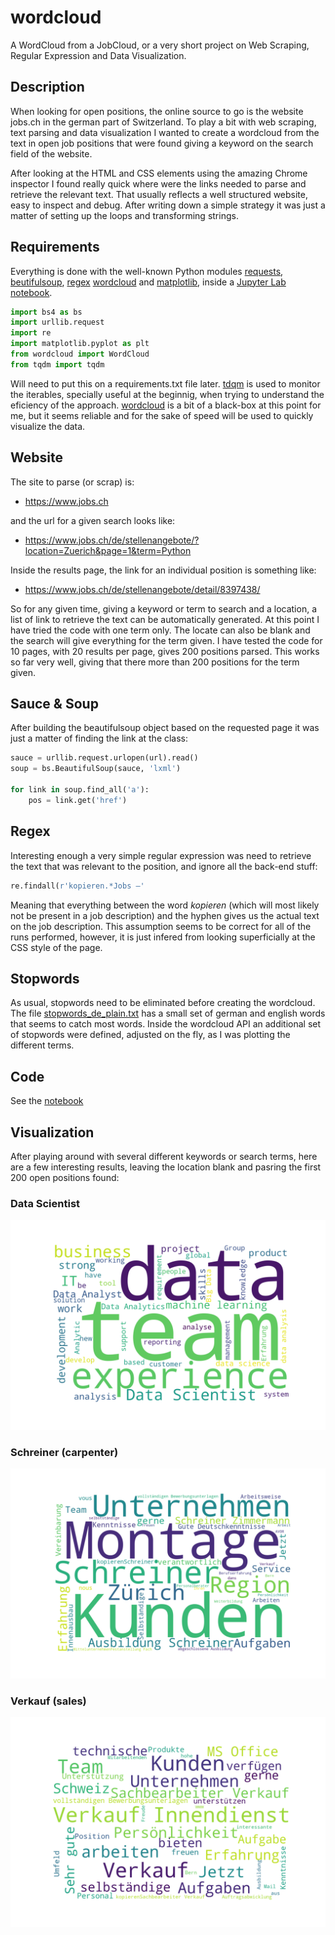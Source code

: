 # wordcloud
A WordCloud from a JobCloud, or a very short project on Web Scraping, Regular Expression and Data Visualization.

## Description
When looking for open positions, the online source to go is the website jobs.ch in the german part of Switzerland. To play a bit with web scraping, text parsing and data visualization I wanted to create a wordcloud from the text in open job positions that were found giving a keyword on the search field of the website. 

After looking at the HTML and CSS elements using the amazing Chrome inspector I found really quick where were the links needed to parse and retrieve the relevant text. That usually reflects a well structured website, easy to inspect and debug. After writing down a simple strategy it was just a matter of setting up the loops and transforming strings. 

## Requirements
Everything is done with the well-known Python modules [requests](https://docs.python.org/3/library/urllib.request.html), [beutifulsoup](https://www.crummy.com/software/BeautifulSoup/bs4/doc/), [regex](https://docs.python.org/3/library/re.html) [wordcloud](https://github.com/amueller/word_cloud) and [matplotlib](https://matplotlib.org/), inside a [Jupyter Lab notebook](https://github.com/jupyterlab/jupyterlab). 

```python
import bs4 as bs
import urllib.request
import re
import matplotlib.pyplot as plt
from wordcloud import WordCloud
from tqdm import tqdm
```
Will need to put this on a requirements.txt file later. [tdqm](https://github.com/noamraph/tqdm) is used to monitor the iterables, specially useful at the beginnig, when trying to understand the eficiency of the approach. [wordcloud](https://github.com/amueller/word_cloud) is a bit of a black-box at this point for me, but it seems reliable and for the sake of speed will be used to quickly visualize the data. 

## Website
The site to parse (or scrap) is:
* https://www.jobs.ch 

and the url for a given search looks like:
* https://www.jobs.ch/de/stellenangebote/?location=Zuerich&page=1&term=Python 

Inside the results page, the link for an individual position is something like:
* https://www.jobs.ch/de/stellenangebote/detail/8397438/

So for any given time, giving a keyword or term to search and a location, a list of link to retrieve the text can be automatically generated. At this point I have tried the code with one term only. The locate can also be blank and the search will give everything for the term given. I have tested the code for 10 pages, with 20 results per page, gives 200 positions parsed. This works so far very well, giving that there more than 200 positions for the term given.

## Sauce & Soup
After building the beautifulsoup object based on the requested page it was just a matter of finding the link at the class:

```python
sauce = urllib.request.urlopen(url).read()
soup = bs.BeautifulSoup(sauce, 'lxml')
    
for link in soup.find_all('a'):
    pos = link.get('href')
```

## Regex
Interesting enough a very simple regular expression was need to retrieve the text that was relevant to the position, and ignore all the back-end stuff:

```python
re.findall(r'kopieren.*Jobs —'
```

Meaning that everything between the word *kopieren* (which will most likely not be present in a job description) and the hyphen gives us the actual text on the job description. This assumption seems to be correct for all of the runs performed, however, it is just infered from looking superficially at the CSS style of the page.

## Stopwords
As usual, stopwords need to be eliminated before creating the wordcloud. The file [stopwords_de_plain.txt](https://github.com/pandastrail/wordcloud/blob/master/stopwords_de_plain.txt) has a small set of german and english words that seems to catch most words. Inside the wordcloud API an additional set of stopwords were defined, adjusted on the fly, as I was plotting the different terms.

## Code
See the [notebook](https://github.com/pandastrail/wordcloud/blob/master/wordcloud.ipynb)

## Visualization
After playing around with several different keywords or search terms, here are a few interesting results, leaving the location blank and pasring the first 200 open positions found:

### Data Scientist
![Data Scientist](https://github.com/pandastrail/wordcloud/blob/master/data%2Bscientist.png "wordcloud for term data+scientist")

### Schreiner (carpenter)
![Schreiner](https://github.com/pandastrail/wordcloud/blob/master/schreiner.png "wordcloud for term schreiner")

### Verkauf (sales)
![Verkauf](https://github.com/pandastrail/wordcloud/blob/master/verkauf.png "wordcloud for term verkauf")
